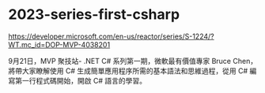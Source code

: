 # 2023-series-first-csharp

<a href="https://developer.microsoft.com/en-us/reactor/series/S-1224/" target="_blank">https://developer.microsoft.com/en-us/reactor/series/S-1224/?WT.mc_id=DOP-MVP-4038201</a>

9月21日，MVP 聚技站- .NET C# 系列第一期，微軟最有價值專家 Bruce Chen，將帶大家瞭解使用 C# 生成簡單應用程序所需的基本語法和思維過程，從用 C# 編寫第一行程式碼開始，開啟 C# 語言的學習。
